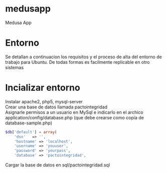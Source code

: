 # medusapp
Medusa App

# Entorno
Se detallan a continuacion los requisitos y el proceso de alta del entorno de trabajo
para Ubuntu. De todas formas es facilmente replicable en otro sistemas  

# Incializar entorno
Instalar apache2, php5, mysql-server  
Crear una base de datos llamada pactointegridad  
Asignarle permisos a un usuario en MySql e indicarlo en el archico application/config/database.php (que debe crearse como copia de database-sample.php)  
  
```php  
$db['default'] = array(  
	'dsn'	=> '',  
	'hostname' => 'localhost',  
	'username' => 'youuser',  
	'password' => 'yourpass',  
	'database' => 'pactointegridad',  
```  
  
Cargar la base de datos en sql/pactointegridad.sql  
